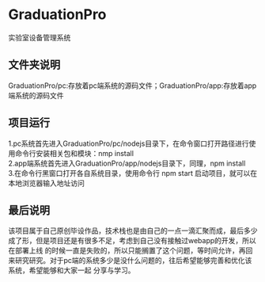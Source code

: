 # GraduationPro
实验室设备管理系统
## 文件夹说明
GraduationPro/pc:存放着pc端系统的源码文件；GraduationPro/app:存放着app端系统的源码文件<br>
## 项目运行
1.pc系统首先进入GraduationPro/pc/nodejs目录下，在命令窗口打开路径进行使用命令行安装相关包和模块：nmp install<br>
2.app端系统首先进入GraduationPro/app/nodejs目录下，同理，npm install<br>
3.在命令行黑窗口打开各自系统目录，使用命令行 npm start 启动项目，就可以在本地浏览器输入地址访问
## 最后说明
该项目属于自己原创毕设作品，技术栈也是由自己的一点一滴汇聚而成，最后多少成了形，但是项目还是有很多不足，考虑到自己没有接触过webapp的开发，所以在部署上线
的时候一直是失败的，所以只能搁置了这个问题，等时间允许，再回来研究研究。对于pc端的系统多少是没什么问题的，往后希望能够完善和优化该系统，希望能够和大家一起
分享与学习。
